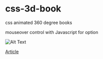 # css-3d-book
css animated 360 degree books

mouseover control with Javascript for option

![Alt Text](https://1.bp.blogspot.com/-ZJL3vtXRhdc/YTusUpfidCI/AAAAAAAAEYU/x2p3jt_SbXsfDm_XiixG6WcIa8-scB9PQCLcBGAsYHQ/w366-h400/1.gif)


[Article](https://yvonnedi.blogspot.com/2021/09/3d-animated-books-with-css.html)
